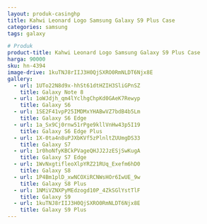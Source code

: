 ```yaml
---
layout: produk-casinghp
title: Kahwi Leonard Logo Samsung Galaxy S9 Plus Case
categories: samsung
tags: galaxy

# Produk
product-title: Kahwi Leonard Logo Samsung Galaxy S9 Plus Case
harga: 90000
sku: hn-4394
image-drive: 1kuTNJ8rIIJ3H0QjSXRO0RmNLDT6Njx8E
gallery:
  - url: 1UTo22N8d9x-hhSt61dtHZIH3SliGPnSZ
    title: Galaxy Note 8
  - url: 1oWJdjh_qm4lYclhgChpKd0GAeK7Rewyp
    title: Galaxy S6
  - url: 1SE2F41vpP25IMDMxYHABwVZ7bdB4b5Lm
    title: Galaxy S6 Edge
  - url: 1a_Sx9Cj0rnw51rPge9kllVnHw43p5I19
    title: Galaxy S6 Edge Plus
  - url: 1X-0ta4n8uPJXbKVf5zPlnltZUUmgDS33
    title: Galaxy S7
  - url: 1r0hoNfyKBCkPVageQHJJ2JzESjSwKugA
    title: Galaxy S7 Edge
  - url: 1WvNxgtifleoXlpYRZ21RUq_Exefm6hD0
    title: Galaxy S8
  - url: 1P4Bm1plD_xwNCOXiRCNWsHOr6IwUE_9w
    title: Galaxy S8 Plus
  - url: 1NMiVZNXPyMEdzogd10P_4ZkSGlYstTlF
    title: Galaxy S9
  - url: 1kuTNJ8rIIJ3H0QjSXRO0RmNLDT6Njx8E
    title: Galaxy S9 Plus
---
```

